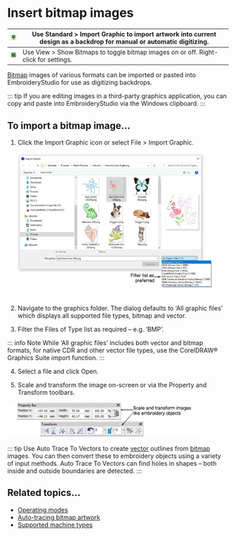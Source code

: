 # Insert bitmap images

| ![ImportGraphic.png](assets/ImportGraphic.png) | Use Standard > Import Graphic to import artwork into current design as a backdrop for manual or automatic digitizing. |
| ---------------------------------------------- | --------------------------------------------------------------------------------------------------------------------- |
| ![ShowBitmaps.png](assets/ShowBitmaps.png)     | Use View > Show Bitmaps to toggle bitmap images on or off. Right-click for settings.                                  |

[Bitmap](../../glossary/glossary) images of various formats can be imported or pasted into EmbroideryStudio for use as digitizing backdrops.

::: tip
If you are editing images in a third-party graphics application, you can copy and paste into EmbroideryStudio via the Windows clipboard.
:::

## To import a bitmap image...

1. Click the Import Graphic icon or select File > Import Graphic.

![ImportGraphicDroplist.png](assets/ImportGraphicDroplist.png)

2. Navigate to the graphics folder. The dialog defaults to ‘All graphic files’ which displays all supported file types, bitmap and vector.

3. Filter the Files of Type list as required – e.g. ‘BMP’.

::: info Note
While ‘All graphic files’ includes both vector and bitmap formats, for native CDR and other vector file types, use the CorelDRAW® Graphics Suite import function.
:::

4. Select a file and click Open.

5. Scale and transform the image on-screen or via the Property and Transform toolbars.

![bitmaps00044.png](assets/bitmaps00044.png)

::: tip
Use Auto Trace To Vectors to create [vector](../../glossary/glossary) outlines from [bitmap](../../glossary/glossary#bitmap) images. You can then convert these to embroidery objects using a variety of input methods. Auto Trace To Vectors can find holes in shapes – both inside and outside boundaries are detected.
:::

## Related topics...

- [Operating modes](../../Basics/basics/Operating_modes)
- [Auto-tracing bitmap artwork](../vectors/Auto-tracing_bitmap_artwork)
- [Supported machine types](../../Management/formats/Supported_machine_types)
